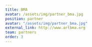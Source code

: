 ```yaml
---
title: BMA
avatar: /assets/img/partner_bma.jpg
position: partner
avatar: "/assets/img/partner_bma.jpg"
external_link: http://www.artbma.org
team: partners
order: 3
---
```

